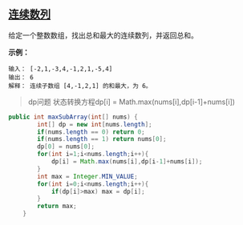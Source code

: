 ## [连续数列](https://leetcode-cn.com/problems/contiguous-sequence-lcci/)

给定一个整数数组，找出总和最大的连续数列，并返回总和。

**示例：**

```
输入： [-2,1,-3,4,-1,2,1,-5,4]
输出： 6
解释： 连续子数组 [4,-1,2,1] 的和最大，为 6。
```

> dp问题 状态转换方程dp[i] = Math.max(nums[i],dp[i-1]+nums[i]) 

```java
public int maxSubArray(int[] nums) {
        int[] dp = new int[nums.length];
        if(nums.length == 0) return 0;
        if(nums.length == 1) return nums[0];
        dp[0] = nums[0];
        for(int i=1;i<nums.length;i++){
            dp[i] = Math.max(nums[i],dp[i-1]+nums[i]);
        }
        int max = Integer.MIN_VALUE;
        for(int i=0;i<nums.length;i++){
            if(dp[i]>max) max = dp[i];
        }
        return max;
    }
```


